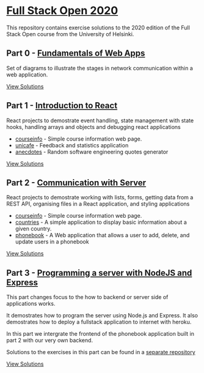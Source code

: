 # [Full Stack Open 2020](https://fullstackopen.com/en/)

This repository contains exercise solutions to the 2020 edition of the Full Stack Open course from the University of Helsinki.

## Part 0 - [Fundamentals of Web Apps](https://fullstackopen.com/en/part0/fundamentals_of_web_apps)

Set of diagrams to illustrate the stages in network communication within a web application.

[View Solutions](https://github.com/mojpm/fullstack-open-2020/tree/master/part0)

## Part 1 - [Introduction to React](https://fullstackopen.com/en/part1/introduction_to_react)

React projects to demostrate event handling, state management with state hooks, handling arrays and objects and debugging react applications

- [courseinfo](https://github.com/mojpm/fullstack-open-2020/tree/master/part1/courseinfo) - Simple course information web page.
- [unicafe](https://github.com/mojpm/fullstack-open-2020/tree/master/part1/unicafe) - Feedback and statistics application
- [anecdotes](https://github.com/mojpm/fullstack-open-2020/tree/master/part1/anecdotes) - Random software engineering quotes generator

[View Solutions](https://github.com/mojpm/fullstack-open-2020/tree/master/part1)

## Part 2 - [Communication with Server](https://fullstackopen.com/en/part2)

React projects to demostrate working with lists, forms, getting data from a REST API, organising files in a React application, and styling applications

- [courseinfo](https://github.com/mojpm/fullstack-open-2020/tree/master/part2/courseinfo) - Simple course information web page.
- [countries](https://github.com/mojpm/fullstack-open-2020/tree/master/part2/countries) - A simple application to display basic information about a given country.
- [phonebook](https://github.com/mojpm/fullstack-open-2020/tree/master/part2/phonebook) - A Web application that allows a user to add, delete, and update users in a phonebook

[View Solutions](https://github.com/mojpm/fullstack-open-2020/tree/master/part2)

## Part 3 - [Programming a server with NodeJS and Express](https://fullstackopen.com/en/part3)

This part changes focus to the how to backend or server side of applications works.

It demostrates how to program the server using Node.js and Express.
It also demostrates how to deploy a fullstack application to internet with heroku.

In this part we intergrate the frontend of the phonebook application built in part 2 with our very own backend.

Solutions to the exercises in this part can be found in a [separate repository](https://github.com/mojpm/part3-fullstack-open-2020)

[View Solutions](https://github.com/mojpm/part3-fullstack-open-2020)
